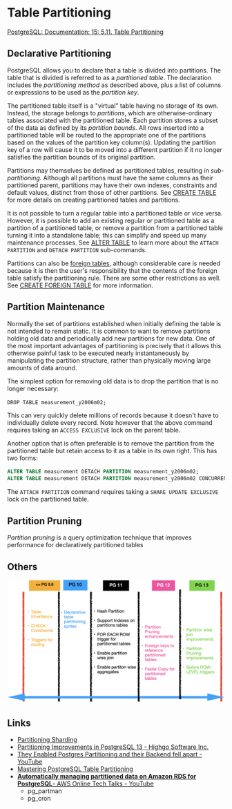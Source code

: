 # Table Partitioning

[PostgreSQL: Documentation: 15: 5.11. Table Partitioning](https://www.postgresql.org/docs/current/ddl-partitioning.html)

## Declarative Partitioning

PostgreSQL allows you to declare that a table is divided into partitions. The table that is divided is referred to as a _partitioned table_. The declaration includes the _partitioning method_ as described above, plus a list of columns or expressions to be used as the _partition key_.

The partitioned table itself is a "virtual" table having no storage of its own. Instead, the storage belongs to _partitions_, which are otherwise-ordinary tables associated with the partitioned table. Each partition stores a subset of the data as defined by its _partition bounds_. All rows inserted into a partitioned table will be routed to the appropriate one of the partitions based on the values of the partition key column(s). Updating the partition key of a row will cause it to be moved into a different partition if it no longer satisfies the partition bounds of its original partition.

Partitions may themselves be defined as partitioned tables, resulting in _sub-partitioning_. Although all partitions must have the same columns as their partitioned parent, partitions may have their own indexes, constraints and default values, distinct from those of other partitions. See [CREATE TABLE](https://www.postgresql.org/docs/current/sql-createtable.html "CREATE TABLE") for more details on creating partitioned tables and partitions.

It is not possible to turn a regular table into a partitioned table or vice versa. However, it is possible to add an existing regular or partitioned table as a partition of a partitioned table, or remove a partition from a partitioned table turning it into a standalone table; this can simplify and speed up many maintenance processes. See [ALTER TABLE](https://www.postgresql.org/docs/current/sql-altertable.html "ALTER TABLE") to learn more about the `ATTACH PARTITION` and `DETACH PARTITION` sub-commands.

Partitions can also be [foreign tables](https://www.postgresql.org/docs/current/ddl-foreign-data.html "5.12. Foreign Data"), although considerable care is needed because it is then the user's responsibility that the contents of the foreign table satisfy the partitioning rule. There are some other restrictions as well. See [CREATE FOREIGN TABLE](https://www.postgresql.org/docs/current/sql-createforeigntable.html "CREATE FOREIGN TABLE") for more information.

## Partition Maintenance

Normally the set of partitions established when initially defining the table is not intended to remain static. It is common to want to remove partitions holding old data and periodically add new partitions for new data. One of the most important advantages of partitioning is precisely that it allows this otherwise painful task to be executed nearly instantaneously by manipulating the partition structure, rather than physically moving large amounts of data around.

The simplest option for removing old data is to drop the partition that is no longer necessary:

`DROP TABLE measurement_y2006m02;`

This can very quickly delete millions of records because it doesn't have to individually delete every record. Note however that the above command requires taking an `ACCESS EXCLUSIVE` lock on the parent table.

Another option that is often preferable is to remove the partition from the partitioned table but retain access to it as a table in its own right. This has two forms:

```sql
ALTER TABLE measurement DETACH PARTITION measurement_y2006m02;
ALTER TABLE measurement DETACH PARTITION measurement_y2006m02 CONCURRENTLY;
```

The `ATTACH PARTITION` command requires taking a `SHARE UPDATE EXCLUSIVE` lock on the partitioned table.

## Partition Pruning

_Partition pruning_ is a query optimization technique that improves performance for declaratively partitioned tables

## Others

![table-partitioning-postgres](../../../media/Pasted%20image%2020230326214011.png)

## Links

- [Partitioning Sharding](databases/sql-databases/partitioning-sharding.md)
- [Partitioning Improvements in PostgreSQL 13 - Highgo Software Inc.](https://www.highgo.ca/2020/08/08/partitioning-improvements-in-postgresql-13/)
- [They Enabled Postgres Partitioning and their Backend fell apart - YouTube](https://www.youtube.com/watch?v=YPorP8BsF_c)
- [Mastering PostgreSQL Table Partitioning](https://fragland.dev/a-guide-to-table-partitioning-with-postgresql-12)
- [**Automatically managing partitioned data on Amazon RDS for PostgreSQL**- AWS Online Tech Talks - YouTube](https://www.youtube.com/watch?v=AfQJgoyv9Fc)
   	- pg_partman
   	- pg_cron
